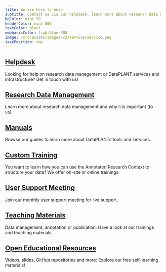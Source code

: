```yaml
---
title: We are here to help
subtitle: Contact us via our helpdesk, learn more about research data management, browse our manuals and teaching materials or join our trainings.
bgColor: mint-50
headerColor: mint-800
textColor: black
emphasisColor: lightblue-600
image: /src/assets/images/v2/service/service.png
textPosition: top
--- 
```


## [Helpdesk](#helpdesk)

Looking for help on research data management or DataPLANT services and infrastructure? Get in touch with us! 

## [Research Data Management](#rdm)

Learn more about research data management and why it is important (to us). 

## [Manuals](#manuals)

Browse our guides to learn more about DataPLANTs tools and services. 

## [Custom Training](#custom-training)

You want to learn how you can use the Annotated Research Context to structure your data? We offer on-site or online trainings. 

## [User Support Meeting](#)

Join our monthly user support meeting for live support. 

## [Teaching Materials](#teaching-materials)

Data management, annotation or publication: Have a look at our trainings and teaching materials. 

## [Open Educational Resources](#open-educational-resources)

Videos, slides, GitHub repositories and more: Explore our free self-learning materials! 